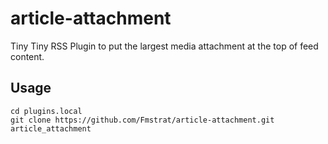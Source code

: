 # article-attachment
Tiny Tiny RSS Plugin to put the largest media attachment at the top of feed content.

## Usage
```
cd plugins.local
git clone https://github.com/Fmstrat/article-attachment.git article_attachment
```
